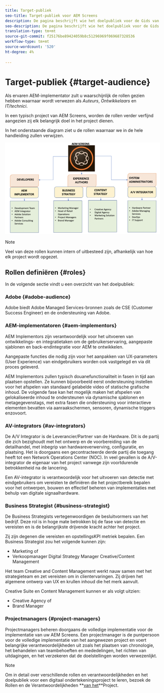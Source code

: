 ```yaml
---
title: Target-publiek
seo-title: Target-publiek voor AEM Screens
description: De pagina beschrijft wie het doelpubliek voor de Gids van Beste praktijken van AEM Screens zijn
seo-description: De pagina beschrijft wie het doelpubliek voor de Gids van Beste praktijken van AEM Screens zijn
translation-type: tm+mt
source-git-commit: f25176be89424059b8c51296969f069687328536
workflow-type: tm+mt
source-wordcount: '520'
ht-degree: 4%

---
```



# Target-publiek {#target-audience}

Als ervaren AEM-implementator zult u waarschijnlijk de rollen gezien hebben waarnaar wordt verwezen als *Auteurs*, *Ontwikkelaars* en *IT/technici*.

In een typisch project van AEM Screens, worden de rollen verder verfijnd aangezien zij elk belangrijk doel in het project dienen.

In het onderstaande diagram ziet u de rollen waarnaar we in de hele handleiding zullen verwijzen.

![](/help/assets/roles-used.png)

>[!NOTE]
>
>Veel van deze rollen kunnen intern of uitbesteed zijn, afhankelijk van hoe elk project wordt opgezet.

## Rollen definiëren {#roles}

In de volgende sectie vindt u een overzicht van het doelpubliek:

### Adobe {#adobe-audience}

Adobe biedt Adobe Managed Services-bronnen zoals de CSE (Customer Success Engineer) en de ondersteuning van Adobe.

### AEM-implementatoren {#aem-implementors}

AEM Implementors zijn verantwoordelijk voor het uitvoeren van ontwikkelings- en integratietaken om de gebruikerservaring, aangepaste sjablonen en back-endintegratie voor AEM te ontwikkelen.

Aangepaste functies die nodig zijn voor het aanpakken van UX-parameters (User Experience) van eindgebruikers worden ook vastgelegd en via dit proces geleverd.

AEM Implementors zullen typisch douanefunctionaliteit in fasen in tijd aan plaatsen opstellen. Ze kunnen bijvoorbeeld eerst ondersteuning instellen voor het afspelen van standaard gelabelde video of statische grafische inhoud. De volgende fase kan het mogelijk maken het afspelen van gelokaliseerde inhoud te ondersteunen via dynamische sjablonen en metagegevenstags, met extra fasen die ondersteuning voor interactieve elementen bevatten via aanraakschermen, sensoren, dynamische triggers enzovoort.

### AV-integrators {#av-integrators}

De A/V Integrator is de Leverancier/Partner van de Hardware. Dit is de partij die zich bezighoudt met het ontwerp en de voorbereiding van de detailhandel, met inbegrip van hardwareverwerving, configuratie, en plaatsing. Het is doorgaans een gecontracteerde derde partij die toegang heeft tot een Network Operations Center (NOC). In veel gevallen is de A/V-integrator de eigenaar van het project vanwege zijn voortdurende betrokkenheid na de lancering.

Een AV-integrator is verantwoordelijk voor het uitvoeren van detectie met eindgebruikers om vereisten te definiëren die het projectbereik bepalen voor het ontwerpen, bouwen en effectief beheren van implementaties met behulp van digitale signaalhardware.

### Business Strategist {#business-strategist}

De Business Strategists vertegenwoordigen de besluitvormers van het bedrijf. Deze rol is in hoge mate betrokken bij de fase van detectie en vereisten en is de belangrijkste drijvende kracht achter het project.

Zij zijn degenen die vereisten en opstellingsKPI metriek bepalen. Een Business Strategist zou het volgende kunnen zijn:

* Marketing of
* Verkoopmanager Digital Strategy Manager Creative/Content Management

Het team Creative and Content Management werkt nauw samen met het strategieteam en zet vereisten om in clientervaringen. Zij drijven het algemene ontwerp van UX en krullen inhoud die het merk aanvult.

Creative Suite en Content Management kunnen er als volgt uitzien:

* Creative Agency of
* Brand Manager

### Projectmanagers {#project-managers}

Projectmanagers beheren doorgaans de volledige implementatie voor de implementatie van uw AEM Screens. Een projectmanager is de puntpersoon voor de volledige implementatie van het aangewezen project en voert belangrijke verantwoordelijkheden uit zoals het plaatsen van chronologie, het behandelen van teambehoeften en mededelingen, het richten van uitdagingen, en het verzekeren dat de doelstellingen worden verwezenlijkt.

>[!NOTE]
>
>Om in detail over verschillende rollen en verantwoordelijkheden en het doelpubliek voor een digitaal ondertekeningsproject te leren, bezoek de Rollen en de Verantwoordelijkheden **[van het](https://helpx.adobe.com/experience-manager/6-5/screens/using/project-roles-responsibilities.html)**Project.
